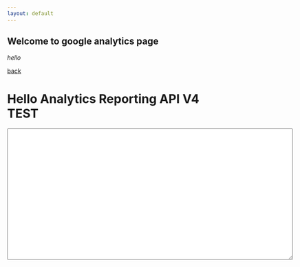 ```yaml
---
layout: default
---
```


## Welcome to google analytics page

_hello_

[back](./)

<html>

<head>
	<meta charset="utf-8">
	<title>Hello Analytics Reporting API V4</title>
	<meta name="google-signin-client_id" content="436705610339-iv7fudo64feeivnd939pqd6df4nu5suv.apps.googleusercontent.com">
	<meta name="google-signin-scope" content="https://www.googleapis.com/auth/analytics.readonly">
</head>

<body>	
<h1>Hello Analytics Reporting API V4 TEST</h1>
	
<!-- The Sign-in button. This will run `queryReports()` on success. -->
<p class="g-signin2" data-onsuccess="queryReports"></p>
	
<!-- The API response will be printed here. -->
<textarea cols="80" rows="20" id="query-output"></textarea>
	
<script>
// Replace with your view ID.
var VIEW_ID = '197883945';
	
// Query the API and print the results to the page.
function queryReports() {
	    console.log('queryReports called');
	    gapi.client.request({
	      path: '/v4/reports:batchGet',
	      root: 'https://analyticsreporting.googleapis.com/',
	      method: 'POST',
	      body: {
	        reportRequests: [
	          {
	            viewId: VIEW_ID,
	            dateRanges: [
	              {
	                startDate: '7daysAgo',
	                endDate: 'yesterday'
	              }
	            ],
	            metrics: [
	              {
	                expression: 'ga:users'
	              }
	            ]
				,dimensions: expression: 'ga:deviceCategory'
	          }
	        ]
	      }
	    }).then(displayResults, console.error.bind(console));
	    console.log('finished');
	  }
	
function displayResults(response) {
	    var formattedJson = JSON.stringify(response.result, null, 2);
	    console.log('Results : ', formattedJson);
	    document.getElementById('query-output').value = formattedJson;

		var obj = JSON.parse(formattedJson);
		console.log('10');
		console.log('a : ', obj);
		console.log('b : ', obj.reports);
		console.log('c : ', obj.reports[0]);
		console.log('d : ', obj.reports[0].columnHeader.metricHeader.metricHeaderEntries[0].name);
	  }
</script>
	
<!-- Load the JavaScript API client and Sign-in library. -->
<script src="https://apis.google.com/js/client:platform.js"></script>
	
</body>
</html>

